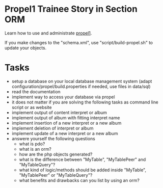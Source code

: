 # Propel1 Trainee Story in Section ORM

Learn how to use and administrate [propel1](http://propelorm.org/Propel/documentation/).

If you make changes to the "schema.xml", use "script/build-propel.sh" to update your objects.

# Tasks

* setup a database on your local database management system (adapt configuration/propel/build.properties if needed, use files in data/sql)
* read the documentation
* implement way to access your database via propel
* it does not matter if you are solving the following tasks as command line script or as website
* implement output of content interpret or album
* implement output of album with fitting interpret name
* implement insertion of a new interpret or a new album
* implement deletion of interpret or album
* implement update of a new interpret or a new album
* answere yourself the following questions
    * what is pdo?
    * what is an orm?
    * how are the php objects generated?
    * what is the difference between "MyTable", "MyTablePeer" and "MyTableQuery"?
    * what kind of logic/methods should be added inside "MyTable", "MyTablePeer" or "MyTableQuery"?
    * what benefits and drawbacks can you list by using an orm?
